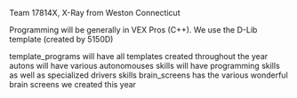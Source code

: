 Team 17814X, X-Ray from Weston Connecticut

Programming will be generally in VEX Pros (C++). We use the D-Lib template (created by 5150D)

template_programs will have all templates created throughout the year 
autons will have various autonomouses
skills will have programming skills as well as specialized drivers skills
brain_screens has the various wonderful brain screens we created this year
